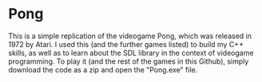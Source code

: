 # Pong
This is a simple replication of the videogame Pong, which was released in 1972 by Atari. I used this (and the further games listed) to build my C++ skills, as well as to learn about the SDL library in the context of videogame programming.
To play it (and the rest of the games in this Github), simply download the code as a zip and open the "Pong.exe" file.

